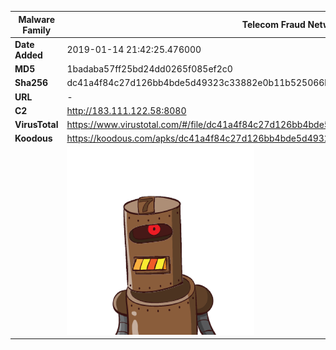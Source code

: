 | Malware Family | Telecom Fraud Network for South Koreans                      |
| -------------- | ------------------------------------------------------------ |
| **Date Added** | 2019-01-14 21:42:25.476000                                                   |
| **MD5**        | 1badaba57ff25bd24dd0265f085ef2c0                             |
| **Sha256**     | dc41a4f84c27d126bb4bde5d49323c33882e0b11b525066bae491273a89555d8 |
| **URL**        | -                                                            |
| **C2**         | http://183.111.122.58:8080 |
| **VirusTotal** | https://www.virustotal.com/#/file/dc41a4f84c27d126bb4bde5d49323c33882e0b11b525066bae491273a89555d8/detection |
| **Koodous**    | https://koodous.com/apks/dc41a4f84c27d126bb4bde5d49323c33882e0b11b525066bae491273a89555d8 |
|                | ![](../assets/dc41a4f84c27d126bb4bde5d49323c33882e0b11b525066bae491273a89555d8.png) |